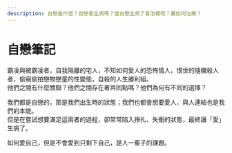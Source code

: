 ```yaml
---
description: 自戀是什麼？自戀會生病嗎？當自戀生病了會怎樣呢？要如何治療？
---
```


# 自戀筆記

霸凌與被霸凌者，自我隔離的宅人，不知如何愛人的恐怖情人，恨世的隨機殺人者，偷窺偷拍戀物戀童的性變態，自殺的人生勝利組。  
他們之間有什麼關聯？他們之間存在著共同點嗎？他們為何有不同的選擇？

我們都是自戀的，那是我們出生時的狀態；我們也都會想要愛人，與人連結也是我們的本能。  
但是在嘗試想要滿足這兩者的過程，卻常常陷入掙扎、失衡的狀態，最終讓「愛」生病了。

如何愛自己，但是不會愛到只剩下自己，是人一輩子的課題。

